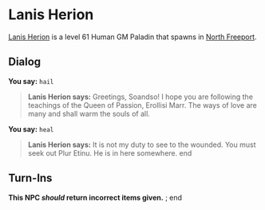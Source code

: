 # Lanis Herion



[Lanis Herion](/npc/8035) is a level 61 Human GM Paladin that spawns in [North Freeport](/zone/8).



## Dialog

**You say:** `hail`



>**Lanis Herion says:** Greetings, Soandso! I hope you are following the teachings of the Queen of Passion, Erollisi Marr. The ways of love are many and shall warm the souls of all.

**You say:** `heal`



>**Lanis Herion says:** It is not my duty to see to the wounded. You must seek out Plur Etinu. He is in here somewhere.
end



## Turn-Ins



**This NPC *should* return incorrect items given.**
;
end